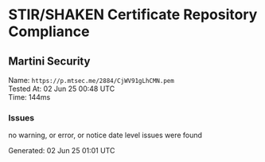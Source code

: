 # STIR/SHAKEN Certificate Repository Compliance

## Martini Security

Name: `https://p.mtsec.me/2884/CjWV91gLhCMN.pem`\
Tested At: 02 Jun 25 00:48 UTC\
Time: 144ms

### Issues

no warning, or error, or notice date level issues were found

Generated: 02 Jun 25 01:01 UTC